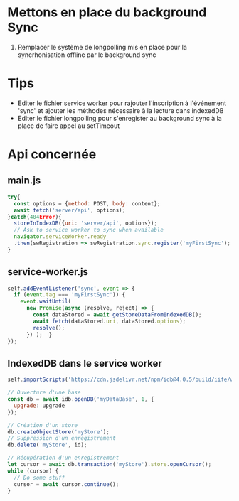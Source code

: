 # Mettons en place du background Sync

1. Remplacer le système de longpolling mis en place pour la syncrhonisation offline par le background sync

# Tips

- Editer le fichier service worker pour rajouter l'inscription à l'événement 'sync' et ajouter les méthodes nécessaire à la lecture dans indexedDB
- Editer le fichier longpolling pour s'enregister au background sync à la place de faire appel au setTimeout

# Api concernée

## main.js

```javascript
try{
  const options = {method: POST, body: content};
  await fetch('server/api', options);
}catch(404Error){
  storeInIndexDB({uri: 'server/api', options});
  // Ask to service worker to sync when available
  navigator.serviceWorker.ready
  .then(swRegistration => swRegistration.sync.register('myFirstSync');
}
```

## service-worker.js

```javascript
self.addEventListener('sync', event => {
  if (event.tag === 'myFirstSync')) {
    event.waitUntil(
      new Promise(async (resolve, reject) => {
        const dataStored = await getStoreDataFromIndexedDB();
        await fetch(dataStored.uri, dataStored.options);
        resolve();
      }) );  }
});
```

## IndexedDB dans le service worker

```javascript
self.importScripts('https://cdn.jsdelivr.net/npm/idb@4.0.5/build/iife/with-async-ittr-min.js');

// Ouverture d'une base
const db = await idb.openDB('myDataBase', 1, {
  upgrade: upgrade
});

// Création d'un store
db.createObjectStore('myStore');
// Suppression d'un enregistrement
db.delete('myStore', id);

// Récupération d'un enregistrement
let cursor = await db.transaction('myStore').store.openCursor();
while (cursor) {
  // Do some stuff
  cursor = await cursor.continue();
}
```

